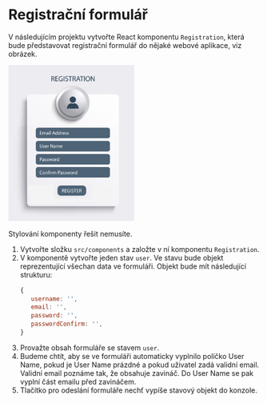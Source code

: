 # Registrační formulář

V následujícím projektu vytvořte React komponentu `Registration`, která bude představovat registrační formulář do nějaké webové aplikace, viz obrázek.

<img src="zadani/registrace.png" alt="Formulář" width="50%" height="auto" />

Stylování komponenty řešit nemusíte.

1. Vytvořte složku `src/components` a založte v ní komponentu `Registration`. 
1. V komponentě vytvořte jeden stav `user`. Ve stavu bude objekt reprezentující všechan data ve formuláři. Objekt bude mít následující strukturu:
   ```js
   {
      username: '',
      email: '',
      password: '',
      passwordConfirm: '',
   }
   ```
1. Provažte obsah formuláře se stavem `user`.
1. Budeme chtít, aby se ve formuláři automaticky vyplnilo políčko User Name, pokud je User Name prázdné a pokud uživatel zadá validní email. Validní email poznáme tak, že obsahuje zavináč. Do User Name se pak vyplní část emailu před zavináčem. 
1. Tlačítko pro odeslání formuláře nechť vypíše stavový objekt do konzole. 